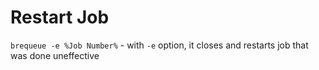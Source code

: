 #                  Restart Job

`brequeue -e %Job Number%` - with `-e` option, it closes and restarts job that was done uneffective